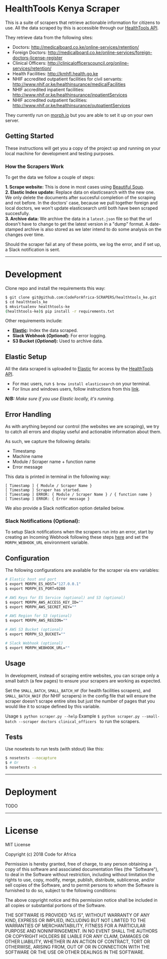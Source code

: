 # HealthTools Kenya Scraper

This is a suite of scrapers that retrieve actionable information for citizens to use. All the data scraped by this is accessible through our [HealthTools API](https://github.com/CodeForAfricaLabs/HealthTools.API).

They retrieve data from the following sites:

- Doctors: http://medicalboard.co.ke/online-services/retention/
- Foreign Doctors: http://medicalboard.co.ke/online-services/foreign-doctors-license-register
- Clinical Officers: http://clinicalofficerscouncil.org/online-services/retention/
- Health Facilities: http://kmhfl.health.go.ke
- NHIF accredited outpatient facilities for civil servants: http://www.nhif.or.ke/healthinsurance/medicalFacilities
- NHIF accredited inpatient facilities: http://www.nhif.or.ke/healthinsurance/inpatientServices
- NHIF accredited outpatient facilities: http://www.nhif.or.ke/healthinsurance/outpatientServices

They currently run on [morph.io](http://morph.io) but you are able to set it up on your own server.

## Getting Started

These instructions will get you a copy of the project up and running on your local machine for development and testing purposes.

### How the Scrapers Work

To get the data we follow a couple of steps:

**1. Scrape website:** This is done in most cases using [Beautiful Soup](https://www.crummy.com/software/BeautifulSoup/bs4/doc/).  
**2. Elastic Index update:** Replace data on elasticsearch with the new one. We only delete the documents after succesful completion of the scraping and not before. In the doctors' case, because we pull together foreign and local doctors, we won't update elasticsearch until both have been scraped succesfully.  
**3. Archive data:** We archive the data in a `latest.json` file so that the url doesn't have to change to get the latest version in a "dump" format. A date-stamped archive is also stored as we later intend to do some analysis on the changes over time.

Should the scraper fail at any of these points, we log the error, and if set up, a Slack notification is sent.


---

# Development

Clone repo and install the requirements this way:

```sh
$ git clone git@github.com:CodeForAfrica-SCRAPERS/healthtools_ke.git
$ cd healthtools_ke
$ mkvirtualenv healthtools-ke
(healthtools-ke)$ pip install -r requirements.txt
```

Other requirements include:

- **[Elastic](https://www.elastic.co/):** Index the data scraped.
- **Slack Webhook (*Optional*):** For error logging.
- **S3 Bucket (*Optional*):** Used to archive data.


## Elastic Setup

All the data scraped is uploaded to [Elastic](https://www.elastic.co/) for access by the [HealthTools API](https://github.com/CodeForAfricaLabs/HealthTools.API).

- For mac users, run `$ brew install elasticsearch` on your terminal.
- For linux and windows users, follow instructions from this [link](https://www.elastic.co/guide/en/elasticsearch/reference/current/setup.html).

_**N/B:** Make sure if you use Elastic locally, it's running._


## Error Handling

As with anything beyond our control (the websites we are scraping), we try to catch all errors and display useful and actionable information about them.

As such, we capture the following details:

- Timestamp
- Machine name
- Module / Scraper name + function name
- Error message

This data is printed in terminal in the following way:

    [ Timestamp ] { Module / Scraper Name }
    [ Timestamp ] Scraper has started.
    [ Timestamp ] ERROR: { Module / Scraper Name } / { function name }
    [ Timestamp ] ERROR: { Error message }


We also provide a Slack notification option detailed below.

### Slack Notifications (Optional):

To setup Slack notifications when the scrapers run into an error, start by creating an Incoming Webhook following these steps [here](https://slack.com/signin?redir=%2Fservices%2Fnew%2Fincoming-webhook) and set the `MORPH_WEBHOOK_URL` environment variable.

## Configuration

The following configurations are available for the scraper via env variables:

```sh
# Elastic host and port
$ export MORPH_ES_HOST="127.0.0.1"
$ export MORPH_ES_PORT=9200

# AWS Keys for ES Service (optional) and S3 (optional)
$ export MORPH_AWS_ACCESS_KEY_ID=""
$ export MORPH_AWS_SECRET_KEY=""

# AWS Region for S3 (optional)
$ export MORPH_AWS_REGION=""

# AWS S3 Bucket (optional)
$ export MORPH_S3_BUCKET=""

# Slack Webhook (optional)
$ export MORPH_WEBHOOK_URL=""
```

## Usage

In development, instead of scraping entire websites, you can scrape only a small batch (a few pages) to ensure your scrapers are working as expected.

Set the `SMALL_BATCH`, `SMALL_BATCH_HF` (for health facilities scrapers), and `SMALL_BATCH_NHIF` (for NHIF scrapers) in the config file that will ensure the scraper doesn't scrape entire sites but just the number of pages that you would like it to scrape defined by this variable.

Usage `$ python scraper.py --help`
    Example `$ python scraper.py --small-batch --scraper doctors clinical_officers ` to run the scrapers.


## Tests

Use nosetests to run tests (with stdout) like this:

```sh
$ nosetests --nocapture
$ # Or
$ nosetests -s
```

---

# Deployment

TODO

---

# License

MIT License

Copyright (c) 2018 Code for Africa

Permission is hereby granted, free of charge, to any person obtaining a copy
of this software and associated documentation files (the "Software"), to deal
in the Software without restriction, including without limitation the rights
to use, copy, modify, merge, publish, distribute, sublicense, and/or sell
copies of the Software, and to permit persons to whom the Software is
furnished to do so, subject to the following conditions:

The above copyright notice and this permission notice shall be included in all
copies or substantial portions of the Software.

THE SOFTWARE IS PROVIDED "AS IS", WITHOUT WARRANTY OF ANY KIND, EXPRESS OR
IMPLIED, INCLUDING BUT NOT LIMITED TO THE WARRANTIES OF MERCHANTABILITY,
FITNESS FOR A PARTICULAR PURPOSE AND NONINFRINGEMENT. IN NO EVENT SHALL THE
AUTHORS OR COPYRIGHT HOLDERS BE LIABLE FOR ANY CLAIM, DAMAGES OR OTHER
LIABILITY, WHETHER IN AN ACTION OF CONTRACT, TORT OR OTHERWISE, ARISING FROM,
OUT OF OR IN CONNECTION WITH THE SOFTWARE OR THE USE OR OTHER DEALINGS IN THE
SOFTWARE.
